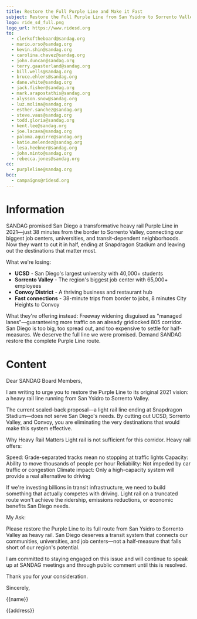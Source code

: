 ```yaml
---
title: Restore the Full Purple Line and Make it Fast
subject: Restore the Full Purple Line from San Ysidro to Sorrento Valley
logo: ride_sd_full.png
logo_url: https://www.ridesd.org
to:
  - clerkoftheboard@sandag.org
  - mario.orso@sandag.org
  - kevin.shin@sandag.org
  - carolina.chavez@sandag.org
  - john.duncan@sandag.org
  - terry.gaasterland@sandag.org
  - bill.wells@sandag.org
  - bruce.ehlers@sandag.org
  - dane.white@sandag.org
  - jack.fisher@sandag.org
  - mark.arapostathis@sandag.org
  - alysson.snow@sandag.org
  - luz.molina@sandag.org
  - esther.sanchez@sandag.org
  - steve.vaus@sandag.org
  - todd.gloria@sandag.org
  - kent.lee@sandag.org
  - joe.lacava@sandag.org
  - paloma.aguirre@sandag.org
  - katie.melendez@sandag.org
  - lesa.heebner@sandag.org
  - john.minto@sandag.org
  - rebecca.jones@sandag.org
cc:
  - purpleline@sandag.org
bcc:
  - campaigns@ridesd.org
---
```


# Information

SANDAG promised San Diego a transformative heavy rail Purple Line in 2021—just 38 minutes from the border to Sorrento Valley, connecting our biggest job centers, universities, and transit-dependent neighborhoods. Now they want to cut it in half, ending at Snapdragon Stadium and leaving out the destinations that matter most.

What we're losing:

- **UCSD** - San Diego's largest university with 40,000+ students
- **Sorrento Valley** - The region's biggest job center with 65,000+ employees
- **Convoy District** - A thriving business and restaurant hub
- **Fast connections** - 38-minute trips from border to jobs, 8 minutes City Heights to Convoy

What they're offering instead: Freeway widening disguised as "managed lanes"—guaranteeing more traffic on an already gridlocked 805 corridor.
San Diego is too big, too spread out, and too expensive to settle for half-measures. We deserve the full line we were promised. Demand SANDAG restore the complete Purple Line route.

# Content

Dear SANDAG Board Members,

I am writing to urge you to restore the Purple Line to its original 2021 vision: a heavy rail line running from San Ysidro to Sorrento Valley.

The current scaled-back proposal—a light rail line ending at Snapdragon Stadium—does not serve San Diego's needs. By cutting out UCSD, Sorrento Valley, and Convoy, you are eliminating the very destinations that would make this system effective.

Why Heavy Rail Matters
Light rail is not sufficient for this corridor. Heavy rail offers:

Speed: Grade-separated tracks mean no stopping at traffic lights
Capacity: Ability to move thousands of people per hour
Reliability: Not impeded by car traffic or congestion
Climate impact: Only a high-capacity system will provide a real alternative to driving

If we're investing billions in transit infrastructure, we need to build something that actually competes with driving. Light rail on a truncated route won't achieve the ridership, emissions reductions, or economic benefits San Diego needs.

My Ask:

Please restore the Purple Line to its full route from San Ysidro to Sorrento Valley as heavy rail. San Diego deserves a transit system that connects our communities, universities, and job centers—not a half-measure that falls short of our region's potential.

I am committed to staying engaged on this issue and will continue to speak up at SANDAG meetings and through public comment until this is resolved.

Thank you for your consideration.

Sincerely,

{{name}}

{{address}}
